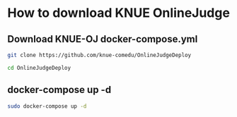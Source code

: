 # How to download KNUE OnlineJudge 

## Download KNUE-OJ docker-compose.yml

```bash
git clone https://github.com/knue-comedu/OnlineJudgeDeploy

cd OnlineJudgeDeploy
```

## docker-compose up -d

```bash
sudo docker-compose up -d
```